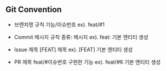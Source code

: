 ## Git Convention

- 브랜치명 규칙
  기능/이슈번호
  ex). feat/#1

- Commit 메시지 규칙
  종류: 메시지
  ex). feat: 기본 엔티티 생성

- Issue 제목
  [FEAT] 제목
  ex). [FEAT] 기본 엔티티 생성

- PR 제목
  feat/#이슈번호 구현한 기능
  ex). feat/#6 기본 엔티티 생성
